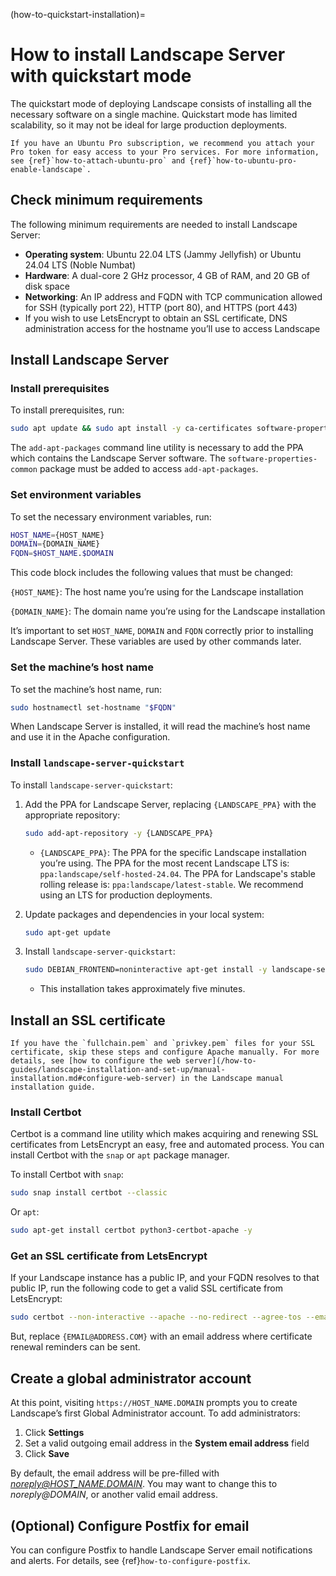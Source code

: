 (how-to-quickstart-installation)=
# How to install Landscape Server with quickstart mode

The quickstart mode of deploying Landscape consists of installing all the necessary software on a single machine. Quickstart mode has limited scalability, so it may not be ideal for large production deployments.

```{note}
If you have an Ubuntu Pro subscription, we recommend you attach your Pro token for easy access to your Pro services. For more information, see {ref}`how-to-attach-ubuntu-pro` and {ref}`how-to-ubuntu-pro-enable-landscape`.
```

## Check minimum requirements

The following minimum requirements are needed to install Landscape Server:

- **Operating system**: Ubuntu 22.04 LTS (Jammy Jellyfish) or Ubuntu 24.04 LTS (Noble Numbat)
- **Hardware**: A dual-core 2 GHz processor, 4 GB of RAM, and 20 GB of disk space
- **Networking**: An IP address and FQDN with TCP communication allowed for SSH (typically port 22), HTTP (port 80), and HTTPS (port 443)
- If you wish to use LetsEncrypt to obtain an SSL certificate, DNS administration access for the hostname you’ll use to access Landscape

## Install Landscape Server

### Install prerequisites

To install prerequisites, run:

```bash
sudo apt update && sudo apt install -y ca-certificates software-properties-common
```

The `add-apt-packages` command line utility is necessary to add the PPA which contains the Landscape Server software. The `software-properties-common` package must be added to access `add-apt-packages`.

### Set environment variables

To set the necessary environment variables, run:

```bash
HOST_NAME={HOST_NAME}
DOMAIN={DOMAIN_NAME}
FQDN=$HOST_NAME.$DOMAIN
```

This code block includes the following values that must be changed:

`{HOST_NAME}`: The host name you’re using for the Landscape installation

`{DOMAIN_NAME}`: The domain name you’re using for the Landscape installation

It’s important to set `HOST_NAME`, `DOMAIN` and `FQDN` correctly prior to installing Landscape Server. These variables are used by other commands later.

### Set the machine’s host name

To set the machine’s host name, run:

```bash
sudo hostnamectl set-hostname "$FQDN"
```

When Landscape Server is installed, it will read the machine’s host name and use it in the Apache configuration.

### Install `landscape-server-quickstart`

To install `landscape-server-quickstart`:

1. Add the PPA for Landscape Server, replacing `{LANDSCAPE_PPA}` with the appropriate repository:
    
    ```bash
    sudo add-apt-repository -y {LANDSCAPE_PPA}
    ```
    
    - `{LANDSCAPE_PPA}`: The PPA for the specific Landscape installation you’re using. The PPA for the most recent Landscape LTS is: `ppa:landscape/self-hosted-24.04`.  The PPA for Landscape's stable rolling release is: `ppa:landscape/latest-stable`. We recommend using an LTS for production deployments.

2. Update packages and dependencies in your local system:
    
    ```bash
    sudo apt-get update
    ```
    
3. Install `landscape-server-quickstart`:

    ```bash
    sudo DEBIAN_FRONTEND=noninteractive apt-get install -y landscape-server-quickstart
    ```

   - This installation takes approximately five minutes.

## Install an SSL certificate

```{note}
If you have the `fullchain.pem` and `privkey.pem` files for your SSL certificate, skip these steps and configure Apache manually. For more details, see [how to configure the web server](/how-to-guides/landscape-installation-and-set-up/manual-installation.md#configure-web-server) in the Landscape manual installation guide.
```

### Install Certbot

Certbot is a command line utility which makes acquiring and renewing SSL certificates from LetsEncrypt an easy, free and automated process. You can install Certbot with the `snap` or `apt` package manager.

To install Certbot with `snap`:

```bash
sudo snap install certbot --classic
```
Or `apt`:

```bash
sudo apt-get install certbot python3-certbot-apache -y
```

### Get an SSL certificate from LetsEncrypt

If your Landscape instance has a public IP, and your FQDN resolves to that public IP, run the following code to get a valid SSL certificate from LetsEncrypt:

```bash
sudo certbot --non-interactive --apache --no-redirect --agree-tos --email {EMAIL@ADDRESS.COM} --domains $FQDN
```

But, replace `{EMAIL@ADDRESS.COM}` with an email address where certificate renewal reminders can be sent.

## Create a global administrator account

At this point, visiting `https://HOST_NAME.DOMAIN` prompts you to create Landscape’s first Global Administrator account. To add administrators:

1. Click **Settings**
2. Set a valid outgoing email address in the **System email address** field
3. Click **Save**

By default, the email address will be pre-filled with *noreply@HOST_NAME.DOMAIN*. You may want to change this to *noreply@DOMAIN*, or another valid email address.

## (Optional) Configure Postfix for email

You can configure Postfix to handle Landscape Server email notifications and alerts. For details, see {ref}`how-to-configure-postfix`.

